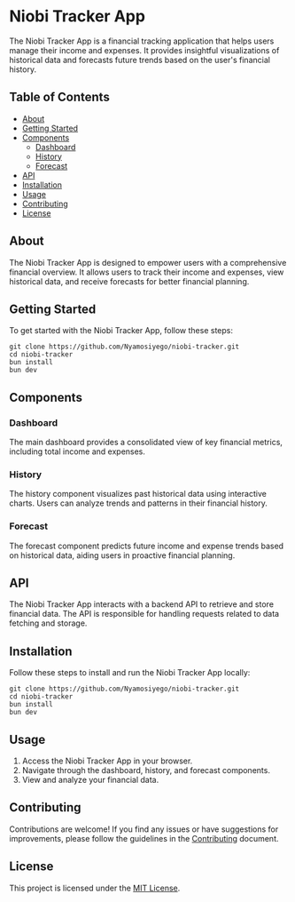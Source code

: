 # Niobi Tracker App

The Niobi Tracker App is a financial tracking application that helps users manage their income and expenses. It provides insightful visualizations of historical data and forecasts future trends based on the user's financial history.

## Table of Contents

- [About](#about)
- [Getting Started](#getting-started)
- [Components](#components)
  - [Dashboard](#dashboard)
  - [History](#history)
  - [Forecast](#forecast)
- [API](#api)
- [Installation](#installation)
- [Usage](#usage)
- [Contributing](#contributing)
- [License](#license)

## About

The Niobi Tracker App is designed to empower users with a comprehensive financial overview. It allows users to track their income and expenses, view historical data, and receive forecasts for better financial planning.

## Getting Started

To get started with the Niobi Tracker App, follow these steps:

```
git clone https://github.com/Nyamosiyego/niobi-tracker.git
cd niobi-tracker
bun install
bun dev
```

## Components

### Dashboard

The main dashboard provides a consolidated view of key financial metrics, including total income and expenses.

### History

The history component visualizes past historical data using interactive charts. Users can analyze trends and patterns in their financial history.

### Forecast

The forecast component predicts future income and expense trends based on historical data, aiding users in proactive financial planning.

## API

The Niobi Tracker App interacts with a backend API to retrieve and store financial data. The API is responsible for handling requests related to data fetching and storage.

## Installation

Follow these steps to install and run the Niobi Tracker App locally:

```
git clone https://github.com/Nyamosiyego/niobi-tracker.git
cd niobi-tracker
bun install
bun dev
```

## Usage

1. Access the Niobi Tracker App in your browser.
2. Navigate through the dashboard, history, and forecast components.
3. View and analyze your financial data.

## Contributing

Contributions are welcome! If you find any issues or have suggestions for improvements, please follow the guidelines in the [Contributing](CONTRIBUTING.md) document.

## License

This project is licensed under the [MIT License](LICENSE).
